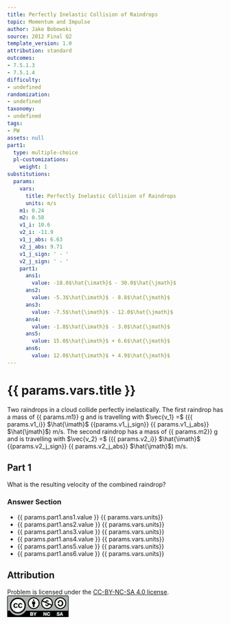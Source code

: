 ```yaml
---
title: Perfectly Inelastic Collision of Raindrops
topic: Momentum and Impulse
author: Jake Bobowski
source: 2012 Final Q2
template_version: 1.0
attribution: standard
outcomes:
- 7.5.1.3
- 7.5.1.4
difficulty:
- undefined
randomization:
- undefined
taxonomy:
- undefined
tags:
- PW
assets: null
part1:
  type: multiple-choice
  pl-customizations:
    weight: 1
substitutions:
  params:
    vars:
      title: Perfectly Inelastic Collision of Raindrops
      units: m/s
    m1: 0.24
    m2: 0.58
    v1_i: 10.6
    v2_i: -11.9
    v1_j_abs: 6.63
    v2_j_abs: 9.71
    v1_j_sign: ' - '
    v2_j_sign: ' - '
    part1:
      ans1:
        value: -18.0$\hat{\imath}$ - 30.0$\hat{\jmath}$
      ans2:
        value: -5.3$\hat{\imath}$ - 8.8$\hat{\jmath}$
      ans3:
        value: -7.5$\hat{\imath}$ - 12.0$\hat{\jmath}$
      ans4:
        value: -1.8$\hat{\imath}$ - 3.0$\hat{\jmath}$
      ans5:
        value: 15.0$\hat{\imath}$ + 6.6$\hat{\jmath}$
      ans6:
        value: 12.0$\hat{\imath}$ + 4.9$\hat{\jmath}$
---
```

# {{ params.vars.title }}
Two raindrops in a cloud collide perfectly inelastically. The first raindrop has a mass of {{ params.m1}} g and is travelling with $\vec{v_1} =$ ({{ params.v1_i}} $\hat{\imath}$ {{params.v1_j_sign}} {{ params.v1_j_abs}} $\hat{\jmath}$) m/s.
The second raindrop has a mass of {{ params.m2}} g and is travelling with $\vec{v_2} =$ ({{ params.v2_i}} $\hat{\imath}$ {{params.v2_j_sign}} {{ params.v2_j_abs}} $\hat{\jmath}$) m/s.

## Part 1

What is the resulting velocity of the combined raindrop?

### Answer Section

- {{ params.part1.ans1.value }} {{ params.vars.units}}
- {{ params.part1.ans2.value }} {{ params.vars.units}}
- {{ params.part1.ans3.value }} {{ params.vars.units}}
- {{ params.part1.ans4.value }} {{ params.vars.units}}
- {{ params.part1.ans5.value }} {{ params.vars.units}}
- {{ params.part1.ans6.value }} {{ params.vars.units}}

## Attribution

Problem is licensed under the [CC-BY-NC-SA 4.0 license](https://creativecommons.org/licenses/by-nc-sa/4.0/).<br> ![The Creative Commons 4.0 license requiring attribution-BY, non-commercial-NC, and share-alike-SA license.](https://raw.githubusercontent.com/firasm/bits/master/by-nc-sa.png)